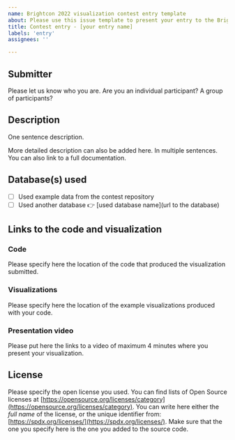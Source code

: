 ```yaml
---
name: Brightcon 2022 visualization contest entry template
about: Please use this issue template to present your entry to the Brightcon 2022 open visualization contest. Click on the *Get Started* button on the right.
title: Contest entry - [your entry name]
labels: 'entry'
assignees: ''

---
```


## Submitter
Please let us know who you are. Are you an individual participant? A group of participants?

## Description
One sentence description.

More detailed description can also be added here. In multiple sentences. You can also link to a full documentation.


## Database(s) used
- [ ] Used example data from the contest repository
- [ ] Used another database 👉 [used database name](url to the database)

## Links to the code and visualization

### Code
Please specify here the location of the code that produced the visualization submitted.

### Visualizations
Please specify here the location of the example visualizations produced with your code.

### Presentation video
Please put here the links to a video of maximum 4 minutes where you present your visualization.

## License
Please specify the open license you used.
You can find lists of Open Source licenses at [https://opensource.org/licenses/category](https://opensource.org/licenses/category).
You can write here either the _full name_ of the license, or the unique identifier from: [https://spdx.org/licenses/](https://spdx.org/licenses/).
Make sure that the one you specify here is the one you added to the source code.
